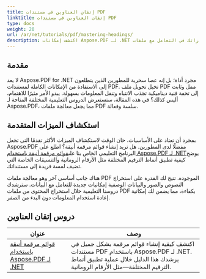 ```yaml
---
title: إتقان العناوين في مستندات PDF
linktitle: إتقان العناوين في مستندات PDF
type: docs
weight: 20
url: /ar/net/tutorials/pdf/mastering-headings/
description: اكتشف إمكانات Aspose.PDF لـ .NET من خلال دروسنا التعليمية الشاملة التي تتراوح من الاستخدام الأساسي إلى الميزات المتقدمة. عزز مهاراتك في التعامل مع ملفات PDF.
---
```

## مقدمة

لا يعد Aspose.PDF for .NET مجرد أداة؛ بل إنه عصا سحرية للمطورين الذين يتطلعون إلى الاستفادة من الإمكانات الكاملة لمستندات PDF. تخيل تحويل ملف PDF ممل وثابت إلى تحفة فنية ديناميكية تجذب الانتباه وتنقل المعلومات بسهولة. يبدو الأمر مثيرًا للاهتمام، أليس كذلك؟ في هذه المقالة، سنستعرض الدروس التعليمية المختلفة المتاحة لـ Aspose.PDF، مما يجعل معالجة ملفات PDF سلسة وفعالة.


## استكشاف الميزات المتقدمة

بمجرد أن تعتاد على الأساسيات، حان الوقت لاستكشاف الميزات الأكثر تقدمًا التي تجعل Aspose.PDF مفضلًا لدى المطورين. هل تريد إنشاء قوائم مرقمة أنيقة؟ اطلع على البرنامج التعليمي الخاص بنا على[قوائم مرقمة أنيقة باستخدام Aspose.PDF لـ .NET](./stylish-numbered-lists/)يوضح كيفية تطبيق أنماط الترقيم المختلفة مثل الأرقام الرومانية والتنسيقات الخاصة التي تضيف لمسة فريدة إلى مستنداتك.

هناك جانب أساسي آخر وهو معالجة ملفات PDF الموجودة. تتيح لك القدرة على استخراج النصوص والصور والبيانات الوصفية إمكانيات جديدة للتعامل مع البيانات. سترشدك دروسنا التعليمية خلال استخراج المحتوى من ملفات PDF بكفاءة، مما يضمن لك إمكانية إعادة استخدام المعلومات دون البدء من الصفر.

## دروس إتقان العناوين
| عنوان | وصف |
| --- | --- | 
| [قوائم مرقمة أنيقة باستخدام Aspose.PDF لـ .NET](./stylish-numbered-lists/) | اكتشف كيفية إنشاء قوائم مرقمة بشكل جميل في مستندات PDF باستخدام Aspose.PDF لـ .NET. يرشدك هذا الدليل خلال عملية تطبيق أنماط الترقيم المختلفة—مثل الأرقام الرومانية. |   
